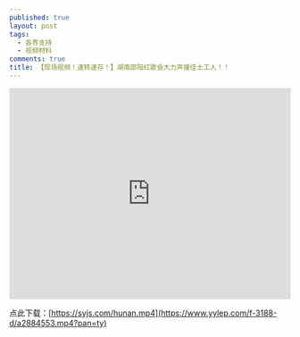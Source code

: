 ```yaml
---
published: true
layout: post
tags:
  - 各界支持
  - 视频材料
comments: true
title: 【现场视频！速转速存！】湖南邵阳红歌会大力声援佳士工人！！
---
```


<div style="width: 100%; height: 0px; position: relative; padding-bottom: 75.000%;"><iframe src="https://www.yylep.com/f-3188-h5/a2884553.mp4?pan=ty" frameborder="0" width="100%" height="100%" allowfullscreen style="width: 100%; height: 100%; position: absolute;"></iframe></div>

点此下载：[https://syjs.com/hunan.mp4](https://www.yylep.com/f-3188-d/a2884553.mp4?pan=ty)
